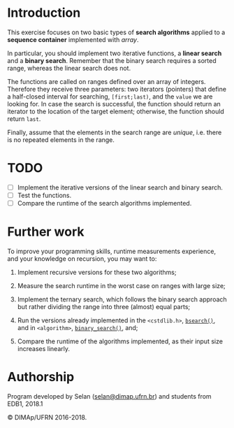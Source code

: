 # Introduction

This exercise focuses on two basic types of **search algorithms** applied to a **sequence container** implemented with _array_.

In particular, you should implement two iterative functions, a **linear search** and a **binary search**. Remember that the binary search requires a sorted range, whereas the linear search does not.

The functions are called on ranges defined over an array of integers. Therefore they receive three parameters: two iterators (pointers) that define a half-closed interval for searching, `[first;last)`, and the `value` we are looking for. In case the search is successful, the function should return an iterator to the location of the target element; otherwise, the function should return `last`.

Finally, assume that the elements in the search range are _unique_, i.e. there is no repeated elements in the range.


# TODO

- [ ] Implement the iterative versions of the linear search and binary search.
- [ ] Test the functions.
- [ ] Compare the runtime of the search algorithms implemented.

# Further work

To improve your programming skills, runtime measurements experience, and your knowledge on recursion, you may want to:

1. Implement recursive versions for these two algorithms;

2. Measure the search runtime in the worst case on ranges with large size;

3. Implement the ternary search, which follows the binary search approach but rather dividing the range into three (almost) equal parts;

4. Run the versions already implemented in the `<cstdlib.h>`, [`bsearch()`](http://en.cppreference.com/w/cpp/algorithm/bsearch), and in `<algorithm>`, [`binary_search()`](http://en.cppreference.com/w/cpp/algorithm/binary_search), and;

5. Compare the runtime of the algorithms implemented, as their input size increases linearly.

# Authorship

Program developed by Selan (<selan@dimap.ufrn.br>) and students from EDB1, 2018.1

&copy; DIMAp/UFRN 2016-2018.

